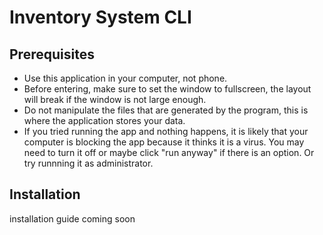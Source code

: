 # Inventory System CLI

## Prerequisites

- Use this application in your computer, not phone.
- Before entering, make sure to set the window to fullscreen, the layout will break if the window is not large enough.
- Do not manipulate the files that are generated by the program, this is where the application stores your data.
- If you tried running the app and nothing happens, it is likely that your computer is blocking the app because it thinks it is a virus. You may need to turn it off or maybe click "run anyway" if there is an option. Or try runnning it as administrator.

## Installation

installation guide coming soon

<!-- Here's how you can install the application to your computer.

1. Download the bin.exe file
2. Put the file inside a folder to contain the files it will generate
3. Open the bin.exe application -->
